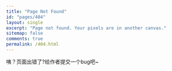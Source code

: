 ```yaml
---
title: "Page Not Found"
id: "pages/404"
layout: single
excerpt: "Page not found. Your pixels are in another canvas."
sitemap: false
comments: true
permalink: /404.html
---
```


咦？页面出错了?给作者提交一个bug吧~

<script type="text/javascript">
  var GOOG_FIXURL_LANG = 'en';
  var GOOG_FIXURL_SITE = '{{ site.url }}'
</script>
<script type="text/javascript"
  src="//linkhelp.clients.google.com/tbproxy/lh/wm/fixurl.js">
</script>